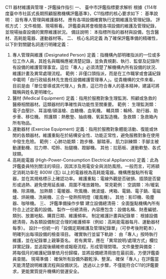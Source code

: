 C11 器材維護與管理 - 評鑑操作指引
一、 臺中市評鑑指標要求解析
根據《114年度臺中市社區式長期照顧服務機構評鑑基準》，C11指標的核心要求如下：
基準說明：
設有專人管理與維護器材。
應有各項設備確實執行定期維護及管理紀錄。
評核方式：
文件檢閱、現場察看。
評鑑委員將會檢閱各項設備的維護及管理紀錄，並現場抽查設備的實際維護狀況。
備註說明：
本指標所指的器材與設備，包含醫材、高耗能電器、運動器材等。
二、 核心名詞定義
為了確保評鑑準備的精確性，以下針對關鍵名詞進行明確定義：
1. 專人管理與維護 (Designated Person)
定義：指機構內部明確指派的一位或多位工作人員，其姓名與職稱應被清楚記錄，並負責規劃、執行、監督及記錄所有設備的維護管理事宜。這位「專人」必須清楚了解機構內所有設備的狀況、維護計畫及異常處理流程。
範例：非僅口頭指派，而是在工作職掌或會議紀錄中載明「由行政組長林先生擔任設備維護管理專人」。從貴機構的文件來看，目前是由「單位督導或其代理人」負責，這已符合專人的基本精神，建議可將職稱與姓名更明確化。
2. 醫材 (Medical Equipment)
定義：指用於服務對象生理監測、照顧或急救的醫療相關器材。這類器材的準確性與功能性至關重要。
範例：
生理監測類：電子血壓計、耳溫槍/額溫槍、血糖機、血氧機。
輔具類：輪椅、助行器、助步車、移位機。
照護類：熱敷墊、抽痰機、氧氣製造機。
急救類：急救箱內所有物品。
3. 運動器材 (Exercise Equipment)
定義：指用於服務對象體能活動、復能或休閒的各類器材。維護重點在於結構安全性、功能正常性，避免服務對象在使用中發生危險。
範例：
心肺功能類：跑步機、腳踏車。
肌力訓練類：手腳主被動運動機、拉力帶、啞鈴、抬腿機、蹬腳機。
其他：拉筋板、運動軟墊、各式球類。
4. 高耗能電器 (High-Power-Consumption Electrical Appliances)
定義：此為評鑑委員特別關注的項目，因其涉及用電安全與消防風險。一般而言，可將額定消耗功率在 800W (瓦) 以上的電器視為高耗能電器。機構應盤點所有電器，並在其規格標示上確認功率。
維護重點：電線外觀是否破損、插頭是否變形或過熱、避免使用延長線、周圍不堆放雜物。
常見範例：
空調類：冷/暖氣機、除濕機。
加熱類：電暖器、吹風機、微波爐、烤箱、電鍋、電子鍋、電磁爐、烘碗機、洗碗機、三合一發熱照明燈（暖風機）。
其他：影印機、吸塵器、咖啡機。
三、 評鑑準備操作步驟
建立設備總清冊：
全面盤點機構內所有符合上述定義的設備。
製作一份總清冊，內容應包含：設備名稱、財產編號、類別、放置地點、購買日期、維護頻率。
制定維護計畫與紀錄單：
根據設備總清冊，為各類設備制定合理的維護頻率（例如：高耗能電器每月、運動器材每季）。
設計一份統一的「設備定期維護及管理紀錄單」（可參考後附範本），明確列出每項設備的檢查項目。
確實執行並留下軌跡：
由「專人」按時執行維護，並在紀錄單上親筆簽名。
若有異常，應在「異常說明/處理方式」欄位詳實記錄，並追蹤後續維修或報廢流程，形成管理閉環。
文件彙整與備查：
將每個月的維護紀錄單依月份歸檔，並將設備總清冊放在最前面，方便評鑑委員查閱。
現場準備：
確保所有設備外觀乾淨、整潔。
確保「專人」在評鑑當天能清楚說明維護流程與設備狀況。
透過以上步驟，不僅能符合C11的評鑑要求，更能實質提升機構的營運安全。